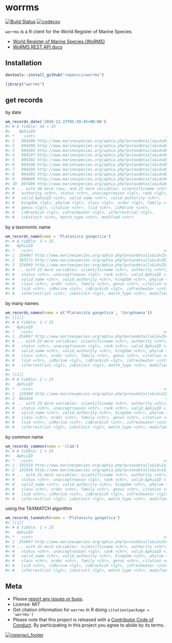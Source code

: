 worrms
======



[![Build Status](https://travis-ci.org/ropensci/worrms.svg?branch=master)](https://travis-ci.org/ropensci/worrms)
[![codecov](https://codecov.io/gh/ropensci/worrms/branch/master/graph/badge.svg)](https://codecov.io/gh/ropensci/worrms)

`worrms` is a R client for the World Register of Marine Species

* [World Register of Marine Species (WoRMS)](http://www.marinespecies.org/)
* [WoRMS REST API docs](http://www.marinespecies.org/rest/)

## Installation


```r
devtools::install_github("ropensci/worrms")
```


```r
library("worrms")
```

## get records

by date


```r
wm_records_date('2016-12-23T05:59:45+00:00')
#> # A tibble: 50 × 25
#>    AphiaID                                                           url
#> *    <int>                                                         <chr>
#> 1   894300 http://www.marinespecies.org/aphia.php?p=taxdetails&id=894300
#> 2   894298 http://www.marinespecies.org/aphia.php?p=taxdetails&id=894298
#> 3   894301 http://www.marinespecies.org/aphia.php?p=taxdetails&id=894301
#> 4   894297 http://www.marinespecies.org/aphia.php?p=taxdetails&id=894297
#> 5   894302 http://www.marinespecies.org/aphia.php?p=taxdetails&id=894302
#> 6   894296 http://www.marinespecies.org/aphia.php?p=taxdetails&id=894296
#> 7   894299 http://www.marinespecies.org/aphia.php?p=taxdetails&id=894299
#> 8   894303 http://www.marinespecies.org/aphia.php?p=taxdetails&id=894303
#> 9   900689 http://www.marinespecies.org/aphia.php?p=taxdetails&id=900689
#> 10  897486 http://www.marinespecies.org/aphia.php?p=taxdetails&id=897486
#> # ... with 40 more rows, and 23 more variables: scientificname <chr>,
#> #   authority <chr>, status <chr>, unacceptreason <lgl>, rank <lgl>,
#> #   valid_AphiaID <int>, valid_name <chr>, valid_authority <chr>,
#> #   kingdom <lgl>, phylum <lgl>, class <lgl>, order <lgl>, family <lgl>,
#> #   genus <lgl>, citation <chr>, lsid <chr>, isMarine <int>,
#> #   isBrackish <lgl>, isFreshwater <lgl>, isTerrestrial <lgl>,
#> #   isExtinct <int>, match_type <chr>, modified <chr>
```

by a taxonomic name


```r
wm_records_name(name = 'Platanista gangetica')
#> # A tibble: 3 × 25
#>   AphiaID                                                           url
#> *   <int>                                                         <chr>
#> 1  254967 http://www.marinespecies.org/aphia.php?p=taxdetails&id=254967
#> 2  383571 http://www.marinespecies.org/aphia.php?p=taxdetails&id=383571
#> 3  254969 http://www.marinespecies.org/aphia.php?p=taxdetails&id=254969
#> # ... with 23 more variables: scientificname <chr>, authority <chr>,
#> #   status <chr>, unacceptreason <lgl>, rank <chr>, valid_AphiaID <int>,
#> #   valid_name <chr>, valid_authority <chr>, kingdom <chr>, phylum <chr>,
#> #   class <chr>, order <chr>, family <chr>, genus <chr>, citation <chr>,
#> #   lsid <chr>, isMarine <int>, isBrackish <lgl>, isFreshwater <int>,
#> #   isTerrestrial <int>, isExtinct <lgl>, match_type <chr>, modified <chr>
```

by many names


```r
wm_records_names(name = c('Platanista gangetica', 'Coryphaena'))
#> [[1]]
#> # A tibble: 1 × 25
#>   AphiaID                                                           url
#> *   <int>                                                         <chr>
#> 1  254967 http://www.marinespecies.org/aphia.php?p=taxdetails&id=254967
#> # ... with 23 more variables: scientificname <chr>, authority <chr>,
#> #   status <chr>, unacceptreason <lgl>, rank <chr>, valid_AphiaID <int>,
#> #   valid_name <chr>, valid_authority <chr>, kingdom <chr>, phylum <chr>,
#> #   class <chr>, order <chr>, family <chr>, genus <chr>, citation <chr>,
#> #   lsid <chr>, isMarine <lgl>, isBrackish <lgl>, isFreshwater <int>,
#> #   isTerrestrial <lgl>, isExtinct <lgl>, match_type <chr>, modified <chr>
#> 
#> [[2]]
#> # A tibble: 2 × 25
#>   AphiaID                                                           url
#> *   <int>                                                         <chr>
#> 1  125960 http://www.marinespecies.org/aphia.php?p=taxdetails&id=125960
#> 2  843430                                                          <NA>
#> # ... with 23 more variables: scientificname <chr>, authority <chr>,
#> #   status <chr>, unacceptreason <chr>, rank <chr>, valid_AphiaID <int>,
#> #   valid_name <chr>, valid_authority <chr>, kingdom <chr>, phylum <chr>,
#> #   class <chr>, order <chr>, family <chr>, genus <chr>, citation <chr>,
#> #   lsid <chr>, isMarine <int>, isBrackish <int>, isFreshwater <int>,
#> #   isTerrestrial <lgl>, isExtinct <lgl>, match_type <chr>, modified <chr>
```

by common name


```r
wm_records_common(name = 'clam')
#> # A tibble: 2 × 25
#>   AphiaID                                                           url
#> *   <int>                                                         <chr>
#> 1  141919 http://www.marinespecies.org/aphia.php?p=taxdetails&id=141919
#> 2  141936 http://www.marinespecies.org/aphia.php?p=taxdetails&id=141936
#> # ... with 23 more variables: scientificname <chr>, authority <chr>,
#> #   status <chr>, unacceptreason <lgl>, rank <chr>, valid_AphiaID <int>,
#> #   valid_name <chr>, valid_authority <chr>, kingdom <chr>, phylum <chr>,
#> #   class <chr>, order <chr>, family <chr>, genus <chr>, citation <chr>,
#> #   lsid <chr>, isMarine <int>, isBrackish <lgl>, isFreshwater <lgl>,
#> #   isTerrestrial <lgl>, isExtinct <lgl>, match_type <chr>, modified <chr>
```

using the TAXMATCH algorithm


```r
wm_records_taxmatch(name = 'Platanista gangetica')
#> [[1]]
#> # A tibble: 1 × 25
#>   AphiaID                                                           url
#> *   <int>                                                         <chr>
#> 1  254967 http://www.marinespecies.org/aphia.php?p=taxdetails&id=254967
#> # ... with 23 more variables: scientificname <chr>, authority <chr>,
#> #   status <chr>, unacceptreason <lgl>, rank <chr>, valid_AphiaID <int>,
#> #   valid_name <chr>, valid_authority <chr>, kingdom <chr>, phylum <chr>,
#> #   class <chr>, order <chr>, family <chr>, genus <chr>, citation <chr>,
#> #   lsid <chr>, isMarine <lgl>, isBrackish <lgl>, isFreshwater <int>,
#> #   isTerrestrial <lgl>, isExtinct <lgl>, match_type <chr>, modified <chr>
```


## Meta

* Please [report any issues or bugs](https://github.com/ropensci/worrms/issues).
* License: MIT
* Get citation information for `worrms` in R doing `citation(package = 'worrms')`
* Please note that this project is released with a [Contributor Code of Conduct](CONDUCT.md).
By participating in this project you agree to abide by its terms.

[![ropensci_footer](https://ropensci.org/public_images/github_footer.png)](https://ropensci.org)
